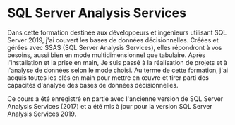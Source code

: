 # SQL Server Analysis Services

Dans cette formation destinée aux développeurs et ingénieurs utilisant SQL Server 2019, j'ai couvert les bases de données décisionnelles. Créées et gérées avec SSAS (SQL Server Analysis Services), elles répondront à vos besoins, aussi bien en mode multidimensionnel que tabulaire. Après l'installation et la prise en main, Je suis passé à la réalisation de projets et à l'analyse de données selon le mode choisi. Au terme de cette formation, j'ai acquis toutes les clés en main pour mettre en œuvre et tirer parti des capacités d'analyse des bases de données décisionnelles.

Ce cours a été enregistré en partie avec l'ancienne version de SQL Server Analysis Services (2017) et a été mis à jour pour la version SQL Server Analysis Services 2019.